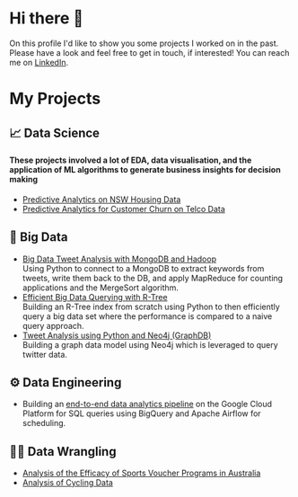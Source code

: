# Hi there 👋
On this profile I'd like to show you some projects I worked on in the past.
Please have a look and feel free to get in touch, if interested! You can reach me on [LinkedIn](https://www.linkedin.com/in/felix-rosenberger-1522761b3/).

# My Projects
## 📈 Data Science
#### These projects involved a lot of EDA, data visualisation, and the application of ML algorithms to generate business insights for decision making
- [Predictive Analytics on NSW Housing Data](https://github.com/felix-rosenberger/NSW-House-Price-Prediction.git)
- [Predictive Analytics for Customer Churn on Telco Data](https://github.com/felix-rosenberger/Data-Science-Portfolio/blob/main/README.md)
## 💾 Big Data
- [Big Data Tweet Analysis with MongoDB and Hadoop](https://github.com/felix-rosenberger/Tweet-Text-NLP-with-MapReduce.git) \
  Using Python to connect to a MongoDB to extract keywords from tweets, write them back to the DB, and apply MapReduce for counting applications and the MergeSort algorithm.
- [Efficient Big Data Querying with R-Tree](https://github.com/felix-rosenberger/R-Tree) \
  Building an R-Tree index from scratch using Python to then efficiently query a big data set where the performance is compared to a naive query approach.
- [Tweet Analysis using Python and Neo4j (GraphDB)](https://github.com/felix-rosenberger/Assignment-2-Python-and-GraphDB) \
  Building a graph data model using Neo4j which is leveraged to query twitter data.
## ⚙️ Data Engineering
- Building an [end-to-end data analytics pipeline](https://github.com/felix-rosenberger/Data-Analytics-Pipeline) on the Google Cloud Platform for SQL queries using BigQuery and Apache Airflow for scheduling.
## 👨‍💻 Data Wrangling
- [Analysis of the Efficacy of Sports Voucher Programs in Australia](https://github.com/felix-rosenberger/Data-Science-Portfolio/blob/main/README.md)
- [Analysis of Cycling Data](https://github.com/felix-rosenberger/Data-Science-Portfolio/blob/main/README.md)


<!--
**felix-rosenberger/felix-rosenberger** is a ✨ _special_ ✨ repository because its `README.md` (this file) appears on your GitHub profile.

Here are some ideas to get you started:

- 🔭 I’m currently working on ...
- 🌱 I’m currently learning ...
- 👯 I’m looking to collaborate on ...
- 🤔 I’m looking for help with ...
- 💬 Ask me about ...
- 📫 How to reach me: ...
- 😄 Pronouns: ...
- ⚡ Fun fact: ...
-->

